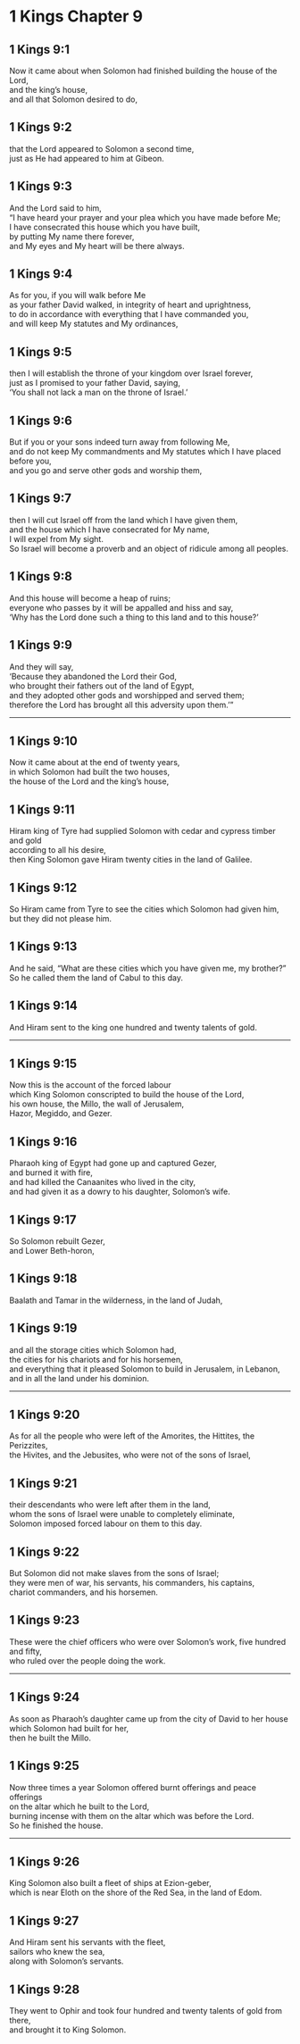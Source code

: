 # 1 Kings Chapter 9

## 1 Kings 9:1

Now it came about when Solomon had finished building the house of the Lord,  
and the king’s house,  
and all that Solomon desired to do,

## 1 Kings 9:2

that the Lord appeared to Solomon a second time,  
just as He had appeared to him at Gibeon.

## 1 Kings 9:3

And the Lord said to him,  
“I have heard your prayer and your plea which you have made before Me;  
I have consecrated this house which you have built,  
by putting My name there forever,  
and My eyes and My heart will be there always.

## 1 Kings 9:4

As for you, if you will walk before Me  
as your father David walked, in integrity of heart and uprightness,  
to do in accordance with everything that I have commanded you,  
and will keep My statutes and My ordinances,

## 1 Kings 9:5

then I will establish the throne of your kingdom over Israel forever,  
just as I promised to your father David, saying,  
‘You shall not lack a man on the throne of Israel.’

## 1 Kings 9:6

But if you or your sons indeed turn away from following Me,  
and do not keep My commandments and My statutes which I have placed before you,  
and you go and serve other gods and worship them,

## 1 Kings 9:7

then I will cut Israel off from the land which I have given them,  
and the house which I have consecrated for My name,  
I will expel from My sight.  
So Israel will become a proverb and an object of ridicule among all peoples.

## 1 Kings 9:8

And this house will become a heap of ruins;  
everyone who passes by it will be appalled and hiss and say,  
‘Why has the Lord done such a thing to this land and to this house?’

## 1 Kings 9:9

And they will say,  
‘Because they abandoned the Lord their God,  
who brought their fathers out of the land of Egypt,  
and they adopted other gods and worshipped and served them;  
therefore the Lord has brought all this adversity upon them.’”

---

## 1 Kings 9:10

Now it came about at the end of twenty years,  
in which Solomon had built the two houses,  
the house of the Lord and the king’s house,

## 1 Kings 9:11

Hiram king of Tyre had supplied Solomon with cedar and cypress timber and gold  
according to all his desire,  
then King Solomon gave Hiram twenty cities in the land of Galilee.

## 1 Kings 9:12

So Hiram came from Tyre to see the cities which Solomon had given him,  
but they did not please him.

## 1 Kings 9:13

And he said, “What are these cities which you have given me, my brother?”  
So he called them the land of Cabul to this day.

## 1 Kings 9:14

And Hiram sent to the king one hundred and twenty talents of gold.

---

## 1 Kings 9:15

Now this is the account of the forced labour  
which King Solomon conscripted to build the house of the Lord,  
his own house, the Millo, the wall of Jerusalem,  
Hazor, Megiddo, and Gezer.

## 1 Kings 9:16

Pharaoh king of Egypt had gone up and captured Gezer,  
and burned it with fire,  
and had killed the Canaanites who lived in the city,  
and had given it as a dowry to his daughter, Solomon’s wife.

## 1 Kings 9:17

So Solomon rebuilt Gezer,  
and Lower Beth-horon,

## 1 Kings 9:18

Baalath and Tamar in the wilderness, in the land of Judah,

## 1 Kings 9:19

and all the storage cities which Solomon had,  
the cities for his chariots and for his horsemen,  
and everything that it pleased Solomon to build in Jerusalem, in Lebanon,  
and in all the land under his dominion.

---

## 1 Kings 9:20

As for all the people who were left of the Amorites, the Hittites, the Perizzites,  
the Hivites, and the Jebusites, who were not of the sons of Israel,

## 1 Kings 9:21

their descendants who were left after them in the land,  
whom the sons of Israel were unable to completely eliminate,  
Solomon imposed forced labour on them to this day.

## 1 Kings 9:22

But Solomon did not make slaves from the sons of Israel;  
they were men of war, his servants, his commanders, his captains,  
chariot commanders, and his horsemen.

## 1 Kings 9:23

These were the chief officers who were over Solomon’s work, five hundred and fifty,  
who ruled over the people doing the work.

---

## 1 Kings 9:24

As soon as Pharaoh’s daughter came up from the city of David to her house  
which Solomon had built for her,  
then he built the Millo.

## 1 Kings 9:25

Now three times a year Solomon offered burnt offerings and peace offerings  
on the altar which he built to the Lord,  
burning incense with them on the altar which was before the Lord.  
So he finished the house.

---

## 1 Kings 9:26

King Solomon also built a fleet of ships at Ezion-geber,  
which is near Eloth on the shore of the Red Sea, in the land of Edom.

## 1 Kings 9:27

And Hiram sent his servants with the fleet,  
sailors who knew the sea,  
along with Solomon’s servants.

## 1 Kings 9:28

They went to Ophir and took four hundred and twenty talents of gold from there,  
and brought it to King Solomon.
